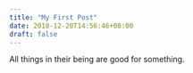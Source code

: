 ```yaml
---
title: "My First Post"
date: 2018-12-20T14:56:46+08:00
draft: false
---
```


All things in their being are good for something.

